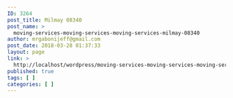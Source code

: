 ```yaml
---
ID: 3264
post_title: Milmay 08340
post_name: >
  moving-services-moving-services-moving-services-milmay-08340
author: mrgabonijeff@gmail.com
post_date: 2018-03-28 01:37:33
layout: page
link: >
  http://localhost/wordpress/moving-services-moving-services-moving-services-milmay-08340/
published: true
tags: [ ]
categories: [ ]
---
```

